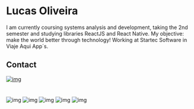 # Lucas Oliveira

I am currently coursing systems analysis and development, taking the 2nd semester and studying libraries ReactJS and React Native.
My objective: make the world better through technology!
Working at Startec Software in Viaje Aqui App´s.

## Contact
[![img](https://img.shields.io/badge/LinkedIn-0077B5?style=for-the-badge&logo=linkedin&logoColor=white)](https://www.linkedin.com/in/lucas-oliveira-93a44a122)

#

![img](https://img.shields.io/badge/React-20232A?style=for-the-badge&logo=react&logoColor=61DAFB)
![img](https://img.shields.io/badge/React_Native-20232A?style=for-the-badge&logo=react&logoColor=61DAFB)
![img](https://img.shields.io/badge/JavaScript-323330?style=for-the-badge&logo=javascript&logoColor=F7DF1E)
![img](https://img.shields.io/badge/Node.js-339933?style=for-the-badge&logo=nodedotjs&logoColor=white)
![img](https://img.shields.io/badge/MongoDB-4EA94B?style=for-the-badge&logo=mongodb&logoColor=white)
